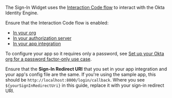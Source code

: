 The Sign-In Widget uses the [Interaction Code flow](/docs/concepts/interaction-code/) to interact with the Okta Identity Engine.

Ensure that the Interaction Code flow is enabled:

* [In your org](/docs/guides/implement-grant-type/interactioncode/main/#enable-interaction-code-grant-for-your-org)
* [In your authorization server](/docs/journeys/set-up-org/#enable-interaction-code-for-a-custom-authorization-server)
* [In your app integration](/docs/guides/oie-embedded-common-org-setup/go/main/#create-an-application)

To configure your app so it requires only a password, see [Set up your Okta org for a password factor-only use case](/docs/journeys/set-up-org/#set-up-your-okta-org-for-a-password-factor-only-use-case).

Ensure that the **Sign-In Redirect URI** that you set in your app integration and your app's config file are the same. If you're using the sample app, this should be `http://localhost:8000/login/callback`. Where you see `${yourSignInRedirectUri}` in this guide, replace it with your sign-in redirect URI.
